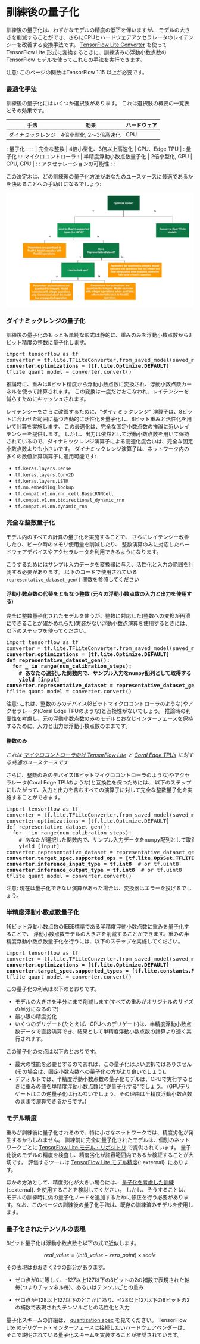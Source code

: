 # 訓練後の量子化

訓練後の量子化は、わずかなモデルの精度の低下を伴いますが、
モデルの大きさを削減することができ、さらにCPUとハードウェアアクセラレータのレイテンシーを改善する変換手法です。
[TensorFlow Lite Converter](../convert/)
を使って TensorFlow Lite 形式に変換するときに、訓練済みの浮動小数点数の TensorFlow モデルを使ってこれらの手法を実行できます。

注意: このページの関数はTensorFlow 1.15 以上が必要です。

### 最適化手法

訓練後の量子化にはいくつか選択肢があります。
これは選択肢の概要の一覧表とその効果です。

| 手法                      | 効果                      | ハードウェア            |
| ------------------------- | ------------------------- | ------------------- |
| ダイナミックレンジ         | 4倍小型化, 2～3倍高速化   | CPU                 |
: 量子化                    :                          :                     :
| 完全な整数                | 4倍小型化、3倍以上高速化   | CPU、Edge TPU       |
: 量子化                    :                           : マイクロコントローラ :
| 半精度浮動小数点数量子化   | 2倍小型化, GPU    | CPU, GPU             |
:                           : アクセラレーションの可能性 :                     :

この決定木は、どの訓練後の量子化方法があなたのユースケースに最適であるかを決めることへの手助けになるでしょう:

![post-training optimization options](images/optimization.jpg)

### ダイナミックレンジの量子化

訓練後の量子化のもっとも単純な形式は静的に、重みのみを浮動小数点数から8ビット精度の整数に量子化します。

<pre>
import tensorflow as tf
converter = tf.lite.TFLiteConverter.from_saved_model(saved_model_dir)
<b>converter.optimizations = [tf.lite.Optimize.DEFAULT]</b>
tflite_quant_model = converter.convert()
</pre>

推論時に、重みは8ビット精度から浮動小数点数に変換され、浮動小数点数カーネルを使って計算されます。
この変換は一度だけおこなわれ、レイテンシーを減らすためにキャッシュされます。

レイテンシーをさらに改善するために、"ダイナミックレンジ" 演算子は、8ビットに合わせた範囲に基づき動的に活性化を量子化し、8ビット重みと活性化を用いて計算を実施します。
この最適化は、完全な固定小数点数の推論に近いレイテンシーを提供します。
しかし、出力は依然として浮動小数点数を用いて保持されているので、ダイナミックレンジ演算子による高速化度合いは、完全な固定小数点数よりも小さいです。
ダイナミックレンジ演算子は、ネットワーク内の多くの数値計算演算子に適用可能です:

*   `tf.keras.layers.Dense`
*   `tf.keras.layers.Conv2D`
*   `tf.keras.layers.LSTM`
*   `tf.nn.embedding_lookup`
*   `tf.compat.v1.nn.rnn_cell.BasicRNNCell`
*   `tf.compat.v1.nn.bidirectional_dynamic_rnn`
*   `tf.compat.v1.nn.dynamic_rnn`

### 完全な整数量子化

モデル内のすべての計算の量子化を実施することで、
さらにレイテンシー改善したり、ピーク時のメモリ使用量を削減したり、
整数演算のみに対応したハードウェアデバイスやアクセラレータを利用できるようになります。

こうするためにはサンプル入力データを変換器に与え、活性化と入力の範囲を計測する必要があります。
以下のコードで使用されている `representative_dataset_gen()` 関数を参照してください

#### 浮動小数点数の代替をともなう整数 (元々の浮動小数点数の入力と出力を使用する)

完全に整数量子化されたモデルを使うが、整数に対応した(整数への変換が円滑にできることが確かめれらた)実装がない浮動小数点演算を使用するときには、以下のステップを使ってください。

<pre>
import tensorflow as tf
converter = tf.lite.TFLiteConverter.from_saved_model(saved_model_dir)
<b>converter.optimizations = [tf.lite.Optimize.DEFAULT]
def representative_dataset_gen():
  for _ in range(num_calibration_steps):
    # あなたの選択した関数内で、サンプル入力をnumpy配列として取得する
    yield [input]
converter.representative_dataset = representative_dataset_gen</b>
tflite_quant_model = converter.convert()
</pre>

注意: これは、整数のみのデバイス(8ビットマイクロコントローラのような)やアクセラレータ(Coral Edge TPUのような)と互換性がないでしょう。
推論時の利便性を考慮し、元の浮動小数点数のみのモデルとおなじインターフェースを保持するために、入力と出力は浮動小数点数のままです。

#### 整数のみ

*これは
[マイクロコントローラ向け TensorFlow Lite](https://www.tensorflow.org/lite/microcontrollers)
と [Coral Edge TPUs](https://coral.ai/) に対する共通のユースケースです*

さらに、整数のみのデバイス(8ビットマイクロコントローラのような)やアクセラレータ(Coral Edge TPUのような)と互換性を保つためには、
以下のステップにしたがって、入力と出力を含むすべての演算子に対して完全な整数量子化を実施することができます。

<pre>
import tensorflow as tf
converter = tf.lite.TFLiteConverter.from_saved_model(saved_model_dir)
converter.optimizations = [tf.lite.Optimize.DEFAULT]
def representative_dataset_gen():
  for _ in range(num_calibration_steps):
    # あなたが選択した関数内で、サンプル入力データをnumpy配列として取得する。
    yield [input]
converter.representative_dataset = representative_dataset_gen
<b>converter.target_spec.supported_ops = [tf.lite.OpsSet.TFLITE_BUILTINS_INT8]</b>
<b>converter.inference_input_type = tf.int8</b>  # or tf.uint8
<b>converter.inference_output_type = tf.int8</b>  # or tf.uint8
tflite_quant_model = converter.convert()
</pre>

注意: 現在は量子化できない演算があった場合は、変換器はエラーを投げるでしょう。

### 半精度浮動小数点数量子化

16ビット浮動小数点数のIEEE標準である半精度浮動小数点数に重みを量子化することで、
浮動小数点数モデルの大きさを削減することができます。重みの半精度浮動小数点数量子化を行うには、以下のステップを実施してください。

<pre>
import tensorflow as tf
converter = tf.lite.TFLiteConverter.from_saved_model(saved_model_dir)
<b>converter.optimizations = [tf.lite.Optimize.DEFAULT]
converter.target_spec.supported_types = [tf.lite.constants.FLOAT16]</b>
tflite_quant_model = converter.convert()
</pre>

この量子化の利点は以下のとおりです。

* モデルの大きさを半分にまで削減します(すべての重みがオリジナルのサイズの半分になるので)
* 最小限の精度劣化
* いくつのデリゲート(たとえば、GPUへのデリゲート)は、半精度浮動小数点数データで直接演算でき、結果として単精度浮動小数点数の計算より速く実行されます。

この量子化の欠点は以下のとおりです。

* 最大の性能を必要とするのであれば、この量子化はよい選択ではありません (その場合は、固定小数点数への量子化の方がより良いでしょう)。
* デフォルトでは、半精度浮動小数点数の量子化モデルは、CPUで実行するときに重みの値を単精度浮動小数点数に"逆量子化する"でしょう。
(GPUデリゲートはこの逆量子化は行わないでしょう、その理由は半精度浮動小数点数のままで演算できるからです。)

### モデル精度

重みが訓練後に量子化されるので、特に小さなネットワークでは、精度劣化が発生するかもしれません。
訓練前に完全に量子化されたモデルは、個別のネットワークごとに
[TensorFlow Lite モデル・リポジトリ](../models/) で提供されています。
量子化後のモデルの精度を検査し、精度劣化が許容範囲内であるか検証することが大切です。
評価するツールは
[TensorFlow Lite モデル精度](https://github.com/tensorflow/tensorflow/blob/master/tensorflow/lite/tools/accuracy/ilsvrc/README.md){:.external}.
にあります。

ほかの方法として、精度劣化が大きい場合には、
[量子化を考慮した訓練](https://github.com/tensorflow/tensorflow/tree/r1.13/tensorflow/contrib/quantize){:.external}.
を使用することを検討してください。
しかし、そうすることは、モデルの訓練時に偽の量子化ノードを追加するために修正を行う必要があります。なお、このページの訓練後の量子化手法は、既存の訓練済みモデルを使用します。

### 量子化されたテンソルの表現

8ビット量子化は浮動小数点数を以下の式で近似します。

$$real\_value = (int8\_value - zero\_point) \times scale$$

その表現はおおきく2つの部分があります。

* ゼロ点が0に等しく、-127以上127以下の8ビットの2の補数で表現された軸毎(つまりチャンネル毎)、あるいはテンソルごとの重み

* ゼロ点が-128以上127以下のどこかにあり、-128以上127以下の8ビットの2の補数で表現されたテンソルごとの活性化と入力

量子化スキームの詳細は、
[quantization spec](./quantization_spec.md) を見てください。
TensorFlow Lite のデリゲート・インターフェースに接続したいハードウェアベンダーは、
そこで説明されている量子化スキームを実装することが推奨されています。
